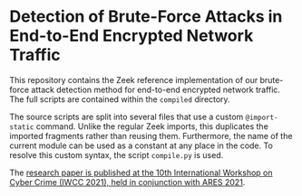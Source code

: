 # Detection of Brute-Force Attacks in End-to-End Encrypted Network Traffic

This repository contains the Zeek reference implementation of our brute-force attack detection method for end-to-end encrypted network traffic.
The full scripts are contained within the `compiled` directory.

The source scripts are split into several files that use a custom `@import-static` command. Unlike the regular Zeek imports, this duplicates the imported fragments rather than reusing them. Furthermore, the name of the current module can be used as a constant at any place in the code.
To resolve this custom syntax, the script `compile.py` is used.


The [research paper is published at the 10th International Workshop on Cyber Crime (IWCC 2021), held in conjunction with ARES 2021](https://doi.org/10.1145/3465481.3470113).
